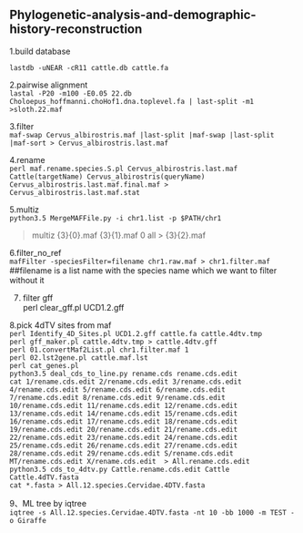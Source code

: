 ## Phylogenetic-analysis-and-demographic-history-reconstruction

1.build database   

`lastdb -uNEAR -cR11 cattle.db cattle.fa`

2.pairwise alignment   
`lastal -P20 -m100 -E0.05 22.db Choloepus_hoffmanni.choHof1.dna.toplevel.fa | last-split -m1 >sloth.22.maf`   

3.filter    
`maf-swap Cervus_albirostris.maf |last-split |maf-swap |last-split |maf-sort > Cervus_albirostris.last.maf`    

4.rename    
`perl maf.rename.species.S.pl Cervus_albirostris.last.maf Cattle(targetName) Cervus_albirostris(queryName) Cervus_albirostris.last.maf.final.maf > Cervus_albirostris.last.maf.stat`    

5.multiz   
`python3.5 MergeMAFFile.py -i chr1.list -p $PATH/chr1`  
> multiz {3}{0}.maf {3}{1}.maf 0 all > {3}{2}.maf    

6.filter_no_ref     
`mafFilter -speciesFilter=filename chr1.raw.maf > chr1.filter.maf`    
##filename is a list name with the species name which we want to filter without it

7. filter gff   
perl clear_gff.pl UCD1.2.gff  

8.pick 4dTV sites from maf   
`perl Identify_4D_Sites.pl UCD1.2.gff cattle.fa cattle.4dtv.tmp`    
`perl gff_maker.pl cattle.4dtv.tmp > cattle.4dtv.gff`    
`perl 01.convertMaf2List.pl chr1.filter.maf 1`     
`perl 02.lst2gene.pl cattle.maf.lst`       
`perl cat_genes.pl`    
`python3.5 deal_cds_to_line.py rename.cds rename.cds.edit`    
`cat 1/rename.cds.edit 2/rename.cds.edit 3/rename.cds.edit 4/rename.cds.edit 5/rename.cds.edit 6/rename.cds.edit 7/rename.cds.edit 8/rename.cds.edit 9/rename.cds.edit 10/rename.cds.edit 11/rename.cds.edit 12/rename.cds.edit 13/rename.cds.edit 14/rename.cds.edit 15/rename.cds.edit 16/rename.cds.edit 17/rename.cds.edit 18/rename.cds.edit 19/rename.cds.edit 20/rename.cds.edit 21/rename.cds.edit 22/rename.cds.edit 23/rename.cds.edit 24/rename.cds.edit 25/rename.cds.edit 26/rename.cds.edit 27/rename.cds.edit 28/rename.cds.edit 29/rename.cds.edit S/rename.cds.edit MT/rename.cds.edit X/rename.cds.edit  > All.rename.cds.edit`     
`python3.5 cds_to_4dtv.py Cattle.rename.cds.edit Cattle Cattle.4dTV.fasta`      
`cat *.fasta > All.12.species.Cervidae.4DTV.fasta`    

9、ML tree by iqtree   
`iqtree -s All.12.species.Cervidae.4DTV.fasta -nt 10 -bb 1000 -m TEST -o Giraffe`   
